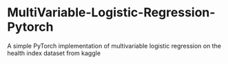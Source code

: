 # MultiVariable-Logistic-Regression-Pytorch
A simple PyTorch implementation of multivariable logistic regression on the health index dataset from kaggle
